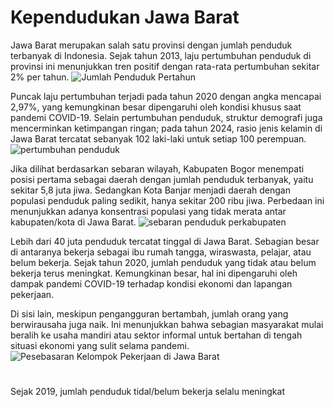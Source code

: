 # Kependudukan Jawa Barat
Jawa Barat merupakan salah satu provinsi dengan jumlah penduduk terbanyak di Indonesia. Sejak tahun 2013, laju pertumbuhan penduduk di provinsi ini menunjukkan tren positif dengan rata-rata pertumbuhan sekitar 2% per tahun.
![Jumlah Penduduk Pertahun](https://github.com/user-attachments/assets/97de01c7-9620-4a92-b9d7-693dc67225cf)

Puncak laju pertumbuhan terjadi pada tahun 2020 dengan angka mencapai 2,97%, yang kemungkinan besar dipengaruhi oleh kondisi khusus saat pandemi COVID-19. Selain pertumbuhan penduduk, struktur demografi juga mencerminkan ketimpangan ringan; pada tahun 2024, rasio jenis kelamin di Jawa Barat tercatat sebanyak 102 laki-laki untuk setiap 100 perempuan.     
![pertumbuhan penduduk](https://github.com/user-attachments/assets/5c3ae8fb-1bc1-476b-9e18-7d74d2a0ffb6)

Jika dilihat berdasarkan sebaran wilayah, Kabupaten Bogor menempati posisi pertama sebagai daerah dengan jumlah penduduk terbanyak, yaitu sekitar 5,8 juta jiwa. Sedangkan Kota Banjar menjadi daerah dengan populasi penduduk paling sedikit, hanya sekitar 200 ribu jiwa. Perbedaan ini menunjukkan adanya konsentrasi populasi yang tidak merata antar kabupaten/kota di Jawa Barat.
![sebaran penduduk perkabupaten](https://github.com/user-attachments/assets/b342a50c-e8da-49ad-b405-f26ba83a24fb)

Lebih dari 40 juta penduduk tercatat tinggal di Jawa Barat. Sebagian besar di antaranya bekerja sebagai ibu rumah tangga, wiraswasta, pelajar, atau belum bekerja. Sejak tahun 2020, jumlah penduduk yang tidak atau belum bekerja terus meningkat. Kemungkinan besar, hal ini dipengaruhi oleh dampak pandemi COVID-19 terhadap kondisi ekonomi dan lapangan pekerjaan.

Di sisi lain, meskipun pengangguran bertambah, jumlah orang yang berwirausaha juga naik. Ini menunjukkan bahwa sebagian masyarakat mulai beralih ke usaha mandiri atau sektor informal untuk bertahan di tengah situasi ekonomi yang sulit selama pandemi.
![Pesebasaran Kelompok Pekerjaan di Jawa Barat](https://github.com/user-attachments/assets/a719ee58-cee1-4e12-aeeb-4f971a41beae)








#
Sejak 2019, jumlah penduduk tidal/belum bekerja selalu meningkat
